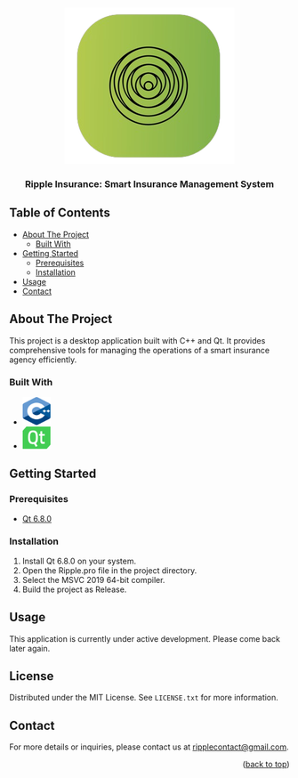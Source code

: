 <!-- Improved compatibility of back to top link: See https://github.com/othneildrew/Best-README-Template/pull/73 -->
<a name="top"></a>
<!-- PROJECT LOGO -->
<br />
<div align="center">
  <a href="[https://github.com/Rzouga01/Qt-Project](https://github.com/Rzouga01/Qt-Project)">
    <img src="Resources/Logo/icon ripple.png" alt="Logo">
  </a>

  <h3 align="center">Ripple Insurance: Smart Insurance Management System</h3>
</div>

<!-- TABLE OF CONTENTS -->
## Table of Contents
- [About The Project](#about-the-project)
  - [Built With](#built-with)
- [Getting Started](#getting-started)
  - [Prerequisites](#prerequisites)
  - [Installation](#installation)
- [Usage](#usage)
- [Contact](#contact)

<!-- ABOUT THE PROJECT -->
## About The Project
This project is a desktop application built with C++ and Qt. It provides comprehensive tools for managing the operations of a smart insurance agency efficiently.

### Built With
- <img src="cpp.png" width="50" height="50">
- <img src="qt.png" width="50" height="40">

<!-- GETTING STARTED -->
## Getting Started

### Prerequisites
- [Qt 6.8.0](https://www.qt.io/download-qt-installer)

### Installation
1. Install Qt 6.8.0 on your system.
2. Open the Ripple.pro file in the project directory.
3. Select the MSVC 2019 64-bit compiler.
4. Build the project as Release.

<!-- USAGE EXAMPLES -->
## Usage
This application is currently under active development. Please come back later again.

<!-- LICENSE -->
## License
Distributed under the MIT License. See `LICENSE.txt` for more information.

<!-- CONTACT -->
## Contact
For more details or inquiries, please contact us at [ripplecontact@gmail.com](mailto:ripplecontact@gmail.com).

<p align="right">(<a href="#top">back to top</a>)</p>
